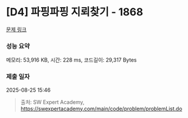 # [D4] 파핑파핑 지뢰찾기 - 1868 

[문제 링크](https://swexpertacademy.com/main/code/problem/problemDetail.do?contestProbId=AV5LwsHaD1MDFAXc) 

### 성능 요약

메모리: 53,916 KB, 시간: 228 ms, 코드길이: 29,317 Bytes

### 제출 일자

2025-08-25 15:46



> 출처: SW Expert Academy, https://swexpertacademy.com/main/code/problem/problemList.do